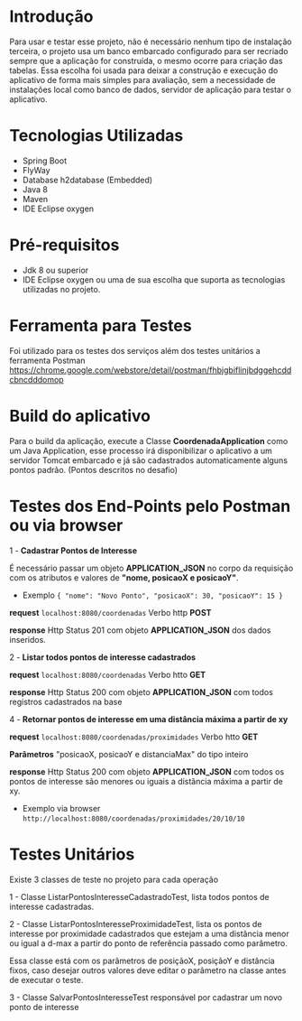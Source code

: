 # Introdução

Para usar e testar esse projeto, não é necessário nenhum tipo de instalação terceira, o projeto usa um banco embarcado configurado para ser recriado sempre que a aplicação for construída, o mesmo ocorre para criação das tabelas. Essa escolha foi usada para deixar a construção e execução do aplicativo de forma mais simples para avaliação, sem a necessidade de instalações local como banco de dados, servidor de aplicação para testar o aplicativo.

# Tecnologias Utilizadas

* Spring Boot
* FlyWay
* Database h2database (Embedded)
* Java 8
* Maven
* IDE Eclipse oxygen

# Pré-requisitos

* Jdk 8 ou superior
* IDE Eclipse oxygen ou uma de sua escolha que suporta as tecnologias utilizadas no projeto.

# Ferramenta para Testes

Foi utilizado para os testes dos serviços além dos testes unitários a ferramenta Postman https://chrome.google.com/webstore/detail/postman/fhbjgbiflinjbdggehcddcbncdddomop

# Build do aplicativo 
Para o build da aplicação, execute a Classe **CoordenadaApplication** como um Java Application, esse processo irá disponibilizar o aplicativo a um servidor Tomcat embarcado e já são cadastrados automaticamente alguns pontos padrão. (Pontos descritos no desafio) 

# Testes dos End-Points pelo Postman ou via browser

1 - **Cadastrar Pontos de Interesse**

É necessário passar um objeto **APPLICATION_JSON** no corpo da requisição com os atributos e valores de **"nome, posicaoX e posicaoY"**.

* Exemplo
`{
  "nome": "Novo Ponto",
  "posicaoX": 30,
  "posicaoY": 15
}`

**request** `localhost:8080/coordenadas` Verbo http **POST**

**response** Http Status 201 com objeto **APPLICATION_JSON** dos dados inseridos.

2 - **Listar todos pontos de interesse cadastrados**

**request** `localhost:8080/coordenadas` Verbo htto  **GET**

**response** Http Status 200 com objeto **APPLICATION_JSON** com todos registros cadastrados na base

4 - **Retornar pontos de interesse em uma distância máxima a partir de xy** 

**request** `localhost:8080/coordenadas/proximidades` Verbo htto  **GET**

**Parâmetros** "posicaoX, posicaoY e distanciaMax" do tipo inteiro

**response** Http Status 200 com objeto **APPLICATION_JSON** com todos os pontos de interesse são menores ou iguais a distância máxima a partir de xy.

* Exemplo via browser `http://localhost:8080/coordenadas/proximidades/20/10/10`

# Testes Unitários

Existe 3 classes de teste no projeto para cada operação

1 - Classe ListarPontosInteresseCadastradoTest, lista todos pontos de interesse cadastradas.

2 - Classe ListarPontosInteresseProximidadeTest, lista os pontos de interesse por proximidade cadastrados que estejam a uma distância menor ou igual a d-max a partir do ponto de referência passado como parâmetro.

Essa classe está com os parâmetros de posiçãoX, posiçãoY e distância fixos, caso desejar outros valores deve editar o parâmetro na classe antes de executar o teste.

3 - Classe SalvarPontosInteresseTest responsável por cadastrar um novo ponto de interesse

